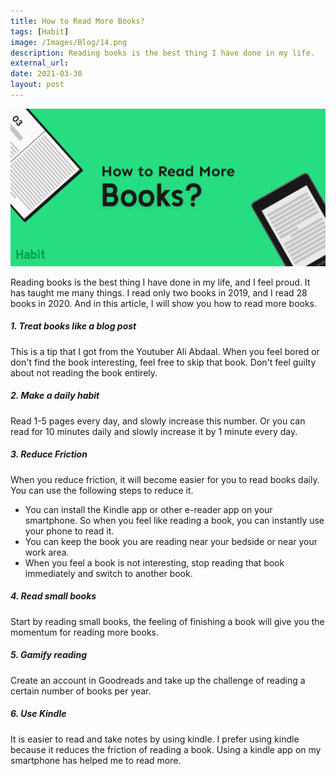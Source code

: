 ```yaml
---
title: How to Read More Books?
tags: [Habit]
image: /Images/Blog/14.png
description: Reading books is the best thing I have done in my life.
external_url: 
date: 2021-03-30
layout: post
---
```

![alt text](/Images/Blog/14.png "1")

Reading books is the best thing I have done in my life, and I feel proud. It has taught me many things.
I read only two books in 2019, and I read 28 books in 2020. And in this article, I will show you how to read more books.

##### 1. Treat books like a blog post
This is a tip that I got from the Youtuber Ali Abdaal. When you feel bored or don't find the book interesting, feel free to skip that book. Don't feel guilty about not reading the book entirely.

##### 2. Make a daily habit
Read 1-5 pages every day, and slowly increase this number. Or you can read for 10 minutes daily and slowly increase it by 1 minute every day.

##### 3. Reduce Friction
When you reduce friction, it will become easier for you to read books daily. You can use the following steps to reduce it.
* You can install the Kindle app or other e-reader app on your smartphone. So when you feel like reading a book, you can instantly use your phone to read it.
* You can keep the book you are reading near your bedside or near your work area.
* When you feel a book is not interesting, stop reading that book immediately and switch to another book.

##### 4. Read small books
Start by reading small books, the feeling of finishing a book will give you the momentum for reading more books.

##### 5. Gamify reading
Create an account in Goodreads and take up the challenge of reading a certain number of books per year.

##### 6. Use Kindle
It is easier to read and take notes by using kindle. I prefer using kindle because it reduces the friction of reading a book. Using a kindle app on my smartphone has helped me to read more.
